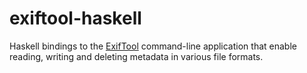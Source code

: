 # exiftool-haskell

Haskell bindings to the [ExifTool](https://exiftool.org) command-line
application that enable reading, writing and deleting metadata in various file
formats.
